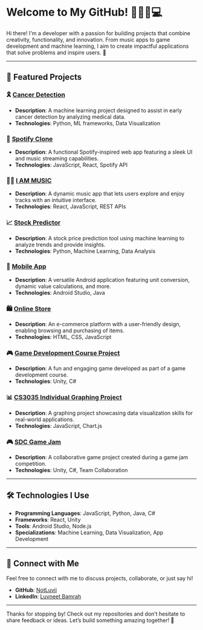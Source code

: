 # Welcome to My GitHub! 👨‍💻🎶💻

Hi there! I'm a developer with a passion for building projects that combine creativity, functionality, and innovation. From music apps to game development and machine learning, I aim to create impactful applications that solve problems and inspire users. 🌟  

---

## 🌟 Featured Projects  

### 🎗️ [Cancer Detection](https://github.com/NotLuvii/Cancer-Detection)  
- **Description**: A machine learning project designed to assist in early cancer detection by analyzing medical data.  
- **Technologies**: Python, ML frameworks, Data Visualization  

### 🎵 [Spotify Clone](https://github.com/NotLuvii/Spotify-clone)  
- **Description**: A functional Spotify-inspired web app featuring a sleek UI and music streaming capabilities.  
- **Technologies**: JavaScript, React, Spotify API  

### 🧛🏿 [I AM MUSIC](https://github.com/NotLuvii/I-AM-MUSIC)  
- **Description**: A dynamic music app that lets users explore and enjoy tracks with an intuitive interface.  
- **Technologies**: React, JavaScript, REST APIs  

### 📈 [Stock Predictor](https://github.com/NotLuvii/StockPredictor)  
- **Description**: A stock price prediction tool using machine learning to analyze trends and provide insights.  
- **Technologies**: Python, Machine Learning, Data Analysis  

### 📱 [Mobile App](https://github.com/NotLuvii/Mobile-app)  
- **Description**: A versatile Android application featuring unit conversion, dynamic value calculations, and more.  
- **Technologies**: Android Studio, Java  

### 🛍️ [Online Store](https://github.com/NotLuvii/Online-Store)  
- **Description**: An e-commerce platform with a user-friendly design, enabling browsing and purchasing of items.  
- **Technologies**: HTML, CSS, JavaScript  

### 🎮 [Game Development Course Project](https://github.com/NotLuvii/Game-Dev-Course-Project)  
- **Description**: A fun and engaging game developed as part of a game development course.  
- **Technologies**: Unity, C#  

### 📊 [CS3035 Individual Graphing Project](https://github.com/NotLuvii/CS3035-Individual-Graphing-Project)  
- **Description**: A graphing project showcasing data visualization skills for real-world applications.  
- **Technologies**: JavaScript, Chart.js  

### 🎮 [SDC Game Jam](https://github.com/NotLuvii/SDC-Game-Jam)  
- **Description**: A collaborative game project created during a game jam competition.  
- **Technologies**: Unity, C#, Team Collaboration  

---

## 🛠️ Technologies I Use  
- **Programming Languages**: JavaScript, Python, Java, C#  
- **Frameworks**: React, Unity  
- **Tools**: Android Studio, Node.js  
- **Specializations**: Machine Learning, Data Visualization, App Development  

---

## 🤝 Connect with Me  
Feel free to connect with me to discuss projects, collaborate, or just say hi!  
- **GitHub**: [NotLuvii](https://github.com/NotLuvii)  
- **LinkedIn**: [Luvneet Bamrah](https://www.linkedin.com/in/luvneet-bamrah-157281214/) 

---

Thanks for stopping by! Check out my repositories and don’t hesitate to share feedback or ideas. Let’s build something amazing together! 🚀  
